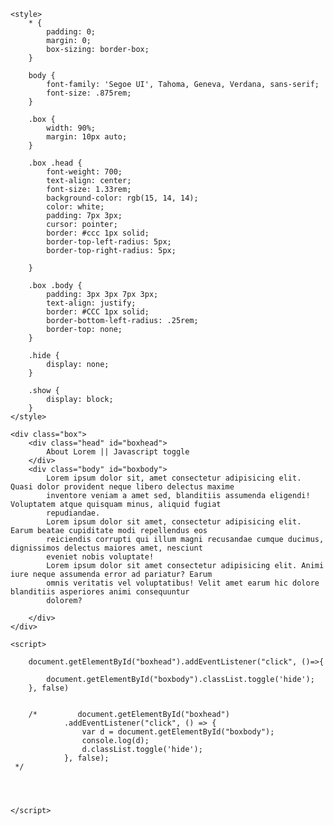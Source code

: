 <!DOCTYPE html>
<html lang="en">

<head>
    <meta charset="UTF-8">
    <meta http-equiv="X-UA-Compatible" content="IE=edge">
    <meta name="viewport" content="width=device-width, initial-scale=1.0">
    <title>JS</title>

    <style>
        * {
            padding: 0;
            margin: 0;
            box-sizing: border-box;
        }

        body {
            font-family: 'Segoe UI', Tahoma, Geneva, Verdana, sans-serif;
            font-size: .875rem;
        }

        .box {
            width: 90%;
            margin: 10px auto;
        }

        .box .head {
            font-weight: 700;
            text-align: center;
            font-size: 1.33rem;
            background-color: rgb(15, 14, 14);
            color: white;
            padding: 7px 3px;
            cursor: pointer;
            border: #ccc 1px solid;
            border-top-left-radius: 5px;
            border-top-right-radius: 5px;

        }

        .box .body {
            padding: 3px 3px 7px 3px;
            text-align: justify;
            border: #CCC 1px solid;
            border-bottom-left-radius: .25rem;
            border-top: none;
        }

        .hide {
            display: none;
        }

        .show {
            display: block;
        }
    </style>
</head>

<body>

    <div class="box">
        <div class="head" id="boxhead">
            About Lorem || Javascript toggle
        </div>
        <div class="body" id="boxbody">
            Lorem ipsum dolor sit, amet consectetur adipisicing elit. Quasi dolor provident neque libero delectus maxime
            inventore veniam a amet sed, blanditiis assumenda eligendi! Voluptatem atque quisquam minus, aliquid fugiat
            repudiandae.
            Lorem ipsum dolor sit amet, consectetur adipisicing elit. Earum beatae cupiditate modi repellendus eos
            reiciendis corrupti qui illum magni recusandae cumque ducimus, dignissimos delectus maiores amet, nesciunt
            eveniet nobis voluptate!
            Lorem ipsum dolor sit amet consectetur adipisicing elit. Animi iure neque assumenda error ad pariatur? Earum
            omnis veritatis vel voluptatibus! Velit amet earum hic dolore blanditiis asperiores animi consequuntur
            dolorem?

        </div>
    </div>

    <script>
       
        document.getElementById("boxhead").addEventListener("click", ()=>{

            document.getElementById("boxbody").classList.toggle('hide');
        }, false)


        /*         document.getElementById("boxhead")
                .addEventListener("click", () => {
                    var d = document.getElementById("boxbody");
                    console.log(d);
                    d.classList.toggle('hide');
                }, false);
     */




    </script>

</body>

</html>
